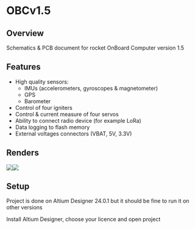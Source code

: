 # OBCv1.5

## Overview
Schematics & PCB document for rocket OnBoard Computer version 1.5

## Features
 - High quality sensors:
   - IMUs (accelerometers, gyroscopes & magnetometer)
   - GPS
   - Barometer 
 - Control of four igniters
 - Control & current measure of four servos
 - Ability to connect radio device (for example LoRa)
 - Data logging to flash memory
 - External voltages connectors (VBAT, 5V, 3.3V)

## Renders

![](https://github.com/Filipeak/rocket-obc-hardware/blob/main/OBC%20v1.6FE/assets/obcrender-removebg-preview.png)![](https://github.com/Filipeak/rocket-obc-hardware/blob/main/OBC%20v1.6FE/assets/obcrenderback-removebg-preview.png)

## Setup
Project is done on Altium Designer 24.0.1 but it should be fine to run it on other versions

Install Altium Designer, choose your licence and open project